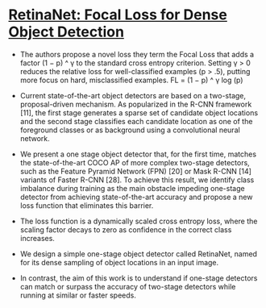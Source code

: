 # [RetinaNet: Focal Loss for Dense Object Detection](https://arxiv.org/pdf/1708.02002.pdf)

- The authors propose a novel loss they term the Focal Loss that adds a factor (1 − p) ^ γ to the standard cross entropy criterion. Setting γ > 0 reduces the relative loss for well-classified examples (p > .5), putting more focus on hard, misclassified examples. FL = (1 − p) ^ γ log (p)

- Current state-of-the-art object detectors are based on a two-stage, proposal-driven mechanism. As popularized
in the R-CNN framework [11], the first stage generates a sparse set of candidate object locations and the second stage
classifies each candidate location as one of the foreground classes or as background using a convolutional neural network.

- We present a one stage object detector that, for the first time, matches the state-of-the-art COCO AP of more complex two-stage detectors, such as the Feature Pyramid Network (FPN) [20] or Mask R-CNN [14] variants of Faster R-CNN [28]. To achieve this result, we identify class imbalance during training as the main obstacle impeding one-stage detector from
achieving state-of-the-art accuracy and propose a new loss function that eliminates this barrier.

- The loss function is a dynamically scaled cross entropy loss, where the scaling factor decays to zero as confidence in the correct class increases.

- We design a simple one-stage object detector called RetinaNet, named for its dense sampling of object locations in an input image.

- In contrast, the aim of this work is to understand if one-stage detectors can match or surpass the accuracy of two-stage detectors while running at similar or faster speeds.

